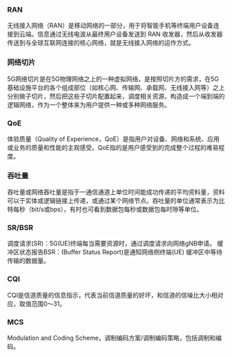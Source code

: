 ### RAN
无线接入网络（RAN）是移动网络的一部分，用于将智能手机等终端用户设备连接到云端。信息通过无线电波从最终用户设备发送到 RAN 收发器，然后从收发器传送到与全球互联网连接的核心网络，就是无线接入网络的运作方式。
### 网络切片
5G网络切片是在5G物理网络之上的一种虚拟网络，是按照切片方的需求，在5G基础设施平台的各个组成部位（如核心网、传输网、承载网、无线接入网等）之上分别做子切片，然后把这些子切片配置起来，调度相关资源，构造成一个端到端的逻辑网络，作为一个整体来为用户提供一种或多种网络服务。
### QoE
体验质量（Quality of Experience，QoE）是指用户对设备、网络和系统、应用或业务的质量和性能的主观感受。QoE指的是用户感受到的完成整个过程的难易程度。
### 吞吐量
吞吐量或网络吞吐量是指于一通信通道上单位时间能成功传递的平均资料量，资料可以于实体或逻辑链接上传递，或通过某个网络节点。吞吐量的单位通常表示为比特每秒（bit/s或bps），有时也可看到数据包每秒或数据包每时隙等单位。
### SR/BSR
调度请求(SR)：5G(UE)终端每当需要资源时，通过调度请求向网络gNB申请。
缓冲区状态报告BSR：(Buffer Status Report)是通知网络侧终端(UE) 缓冲区中等待传输的数据量。
### CQI
CQI是信道质量的信息指示，代表当前信道质量的好坏，和信道的信噪比大小相对应，取值范围0～31。
### MCS
Modulation and Coding Scheme，调制编码方案/调制编码策略，包括调制和编码。
